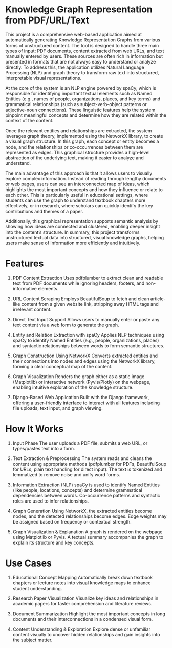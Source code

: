 # Knowledge Graph Representation from PDF/URL/Text
This project is a comprehensive web-based application aimed at automatically generating Knowledge Representation Graphs from various forms of unstructured content. The tool is designed to handle three main types of input: PDF documents, content extracted from web URLs, and text manually entered by users. These sources are often rich in information but presented in formats that are not always easy to understand or analyze directly. To address this, the application utilizes Natural Language Processing (NLP) and graph theory to transform raw text into structured, interpretable visual representations.

At the core of the system is an NLP engine powered by spaCy, which is responsible for identifying important textual elements such as Named Entities (e.g., names of people, organizations, places, and key terms) and grammatical relationships (such as subject-verb-object patterns or adjective-noun connections). These linguistic features help the system pinpoint meaningful concepts and determine how they are related within the context of the content.

Once the relevant entities and relationships are extracted, the system leverages graph theory, implemented using the NetworkX library, to create a visual graph structure. In this graph, each concept or entity becomes a node, and the relationships or co-occurrences between them are represented as edges. This graphical structure provides a high-level abstraction of the underlying text, making it easier to analyze and understand.

The main advantage of this approach is that it allows users to visually explore complex information. Instead of reading through lengthy documents or web pages, users can see an interconnected map of ideas, which highlights the most important concepts and how they influence or relate to each other. This is particularly useful in educational settings, where students can use the graph to understand textbook chapters more effectively, or in research, where scholars can quickly identify the key contributions and themes of a paper.

Additionally, this graphical representation supports semantic analysis by showing how ideas are connected and clustered, enabling deeper insight into the content’s structure. In summary, this project transforms unstructured textual data into structured, visual knowledge graphs, helping users make sense of information more efficiently and intuitively.

# Features
1. PDF Content Extraction
Uses pdfplumber to extract clean and readable text from PDF documents while ignoring headers, footers, and non-informative elements.

2. URL Content Scraping
Employs BeautifulSoup to fetch and clean article-like content from a given website link, stripping away HTML tags and irrelevant content.

3. Direct Text Input Support
Allows users to manually enter or paste any text content via a web form to generate the graph.

4. Entity and Relation Extraction with spaCy
Applies NLP techniques using spaCy to identify Named Entities (e.g., people, organizations, places) and syntactic relationships between words to form semantic structures.

5. Graph Construction Using NetworkX
Converts extracted entities and their connections into nodes and edges using the NetworkX library, forming a clear conceptual map of the content.

6. Graph Visualization
Renders the graph either as a static image (Matplotlib) or interactive network (Pyvis/Plotly) on the webpage, enabling intuitive exploration of the knowledge structure.

7. Django-Based Web Application
Built with the Django framework, offering a user-friendly interface to interact with all features including file uploads, text input, and graph viewing.

# How It Works
1. Input Phase
The user uploads a PDF file, submits a web URL, or types/pastes text into a form.

2. Text Extraction & Preprocessing
The system reads and cleans the content using appropriate methods (pdfplumber for PDFs, BeautifulSoup for URLs, plain text handling for direct input).
The text is tokenized and lemmatized to remove noise and unify word forms.

3. Information Extraction (NLP)
spaCy is used to identify Named Entities (like people, locations, concepts) and determine grammatical dependencies between words.
Co-occurrence patterns and syntactic roles are used to infer relationships.

4. Graph Generation
Using NetworkX, the extracted entities become nodes, and the detected relationships become edges.
Edge weights may be assigned based on frequency or contextual strength.

5. Graph Visualization & Explanation
A graph is rendered on the webpage using Matplotlib or Pyvis.
A textual summary accompanies the graph to explain its structure and key concepts.

#  Use Cases
1. Educational Concept Mapping
Automatically break down textbook chapters or lecture notes into visual knowledge maps to enhance student understanding.

2. Research Paper Visualization
Visualize key ideas and relationships in academic papers for faster comprehension and literature reviews.

3. Document Summarization
Highlight the most important concepts in long documents and their interconnections in a condensed visual form.

4. Content Understanding & Exploration
Explore dense or unfamiliar content visually to uncover hidden relationships and gain insights into the subject matter.  


